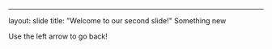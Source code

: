 
---
layout: slide
title: "Welcome to our second slide!"
Something new

Use the left arrow to go back!
